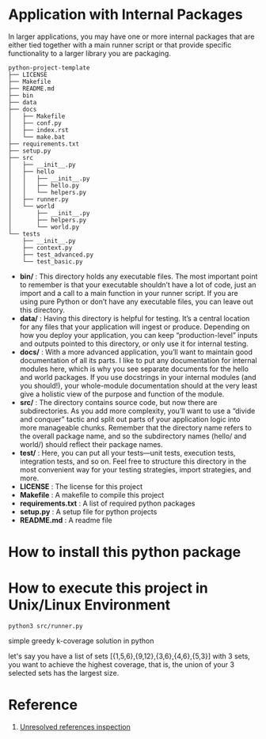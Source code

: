 
Application with Internal Packages
===

In larger applications, you may have one or more internal packages that are either tied together with a main runner script or that provide specific functionality to a larger library you are packaging.

```
python-project-template
├── LICENSE
├── Makefile
├── README.md
├── bin
├── data
├── docs
│   ├── Makefile
│   ├── conf.py
│   ├── index.rst
│   └── make.bat
├── requirements.txt
├── setup.py
├── src
│   ├── __init__.py
│   ├── hello
│   │   ├── __init__.py
│   │   ├── hello.py
│   │   └── helpers.py
│   ├── runner.py
│   └── world
│       ├── __init__.py
│       ├── helpers.py
│       └── world.py
└── tests
    ├── __init__.py
    ├── context.py
    ├── test_advanced.py
    └── test_basic.py
```

* **bin/**  : This directory holds any executable files. The most important point to remember is that your executable shouldn’t have a lot of code, just an import and a call to a main function in your runner script. If you are using pure Python or don’t have any executable files, you can leave out this directory.
* **data/** : Having this directory is helpful for testing. It’s a central location for any files that your application will ingest or produce. Depending on how you deploy your application, you can keep “production-level” inputs and outputs pointed to this directory, or only use it for internal testing.
* **docs/** : With a more advanced application, you’ll want to maintain good documentation of all its parts. I like to put any documentation for internal modules here, which is why you see separate documents for the hello and world packages. If you use docstrings in your internal modules (and you should!), your whole-module documentation should at the very least give a holistic view of the purpose and function of the module.
* **src/**  : The directory contains source code, but now there are subdirectories. As you add more complexity, you’ll want to use a “divide and conquer” tactic and split out parts of your application logic into more manageable chunks. Remember that the directory name refers to the overall package name, and so the subdirectory names (hello/ and world/) should reflect their package names.
* **test/** : Here, you can put all your tests—unit tests, execution tests, integration tests, and so on. Feel free to structure this directory in the most convenient way for your testing strategies, import strategies, and more.
* **LICENSE** : The license for this project
* **Makefile** : A makefile to compile this project
* **requirements.txt** : A list of required python packages
* **setup.py** : A setup file for python projects
* **README.md** : A readme file


How to install this python package
===

How to execute this project in Unix/Linux Environment
===
```batch
python3 src/runner.py
```
simple greedy k-coverage solution in python

let's say you have a list of sets [{1,5,6},{9,12},{3,6},{4,6},{5,3}] with 3 sets, you want to achieve the highest coverage, that is, the union of your 3 selected sets has the largest size.

Reference
===
1. [Unresolved references inspection](https://intellij-support.jetbrains.com/hc/en-us/community/posts/115000646984--Solved-Warnings-import-local-package-Unresolved-references-inspection)